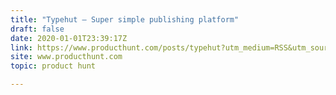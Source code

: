 ```yaml
---
title: "Typehut — Super simple publishing platform"
draft: false
date: 2020-01-01T23:39:17Z
link: https://www.producthunt.com/posts/typehut?utm_medium=RSS&utm_source=hune
site: www.producthunt.com
topic: product hunt  

---
```

